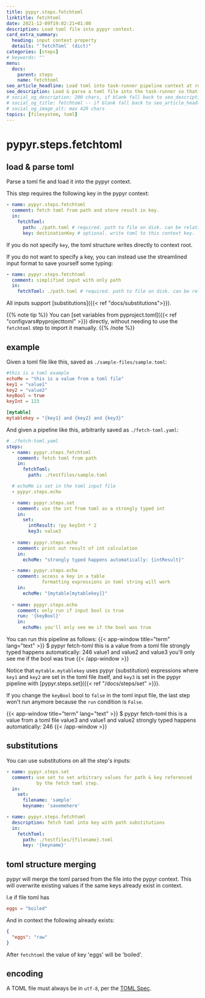 ```yaml
---
title: pypyr.steps.fetchtoml
linktitle: fetchtoml
date: 2021-12-09T19:02:21+01:00
description: Load toml file into pypyr context.
card_extra_summary:
  heading: input context property
  details: "`fetchToml` (dict)"
categories: [steps]
# keywords: ""
menu:
  docs:
    parent: steps
    name: fetchtoml
seo_article_headline: Load toml into task-runner pipeline context at run-time.
seo_description: Load & parse a toml file into the task-runner so that the pipeline can read, manipulate & change the data.
# social_og_description: 200 chars, if blank fall back to seo_description then description
# social_og_title: fetchtoml -- if blank fall back to seo_article_headline > .Title. Max 70 chars
# social_og_image_alt: max 420 chars
topics: [filesystem, toml]
---
```

# pypyr.steps.fetchtoml
## load & parse toml
Parse a toml fie and load it into the pypyr context.

This step requires the following key in the pypyr context:

```yaml
- name: pypyr.steps.fetchtoml
  comment: fetch toml from path and store result in key.
  in:
    fetchToml:
      path: ./path.toml # required. path to file on disk. can be relative.
      key: destinationKey # optional. write toml to this context key.
```

If you do not specify `key`, the toml structure writes directly to context root.

If you do not want to specify a key, you can instead use the streamlined input
format to save yourself some typing:

```yaml
- name: pypyr.steps.fetchtoml
  comment: simplified input with only path
  in:
    fetchToml: ./path.toml # required. path to file on disk. can be relative.
```

All inputs support [substitutions]({{< ref "docs/substitutions">}}).

{{% note tip %}}
You can
[set variables from pyproject.toml]({{< ref "configvars#pyprojecttoml" >}})
directly, without needing to use the `fetchtoml` step to import it manually.
{{% /note %}}

## example
Given a toml file like this, saved as `./sample-files/sample.toml`:

```toml
#this is a toml example
echoMe = "this is a value from a toml file"
key1 = "value1"
key2 = "value2"
keyBool = true
keyInt = 123

[mytable]
mytablekey = "{key1} and {key2} and {key3}"
```

And given a pipeline like this, arbitrarily saved as `./fetch-toml.yaml`:

```yaml
# ./fetch-toml.yaml
steps:
  - name: pypyr.steps.fetchtoml
    comment: fetch toml from path
    in:
      fetchToml:
        path: ./testfiles/sample.toml

  # echoMe is set in the toml input file
  - pypyr.steps.echo

  - name: pypyr.steps.set
    comment: use the int from toml as a strongly typed int
    in:
      set:
        intResult: !py keyInt * 2
        key3: value3
  
  - name: pypyr.steps.echo
    comment: print out result of int calculation
    in:
      echoMe: "strongly typed happens automatically: {intResult}"

  - name: pypyr.steps.echo
    comment: access a key in a table
             formatting expressions in toml string will work
    in:
      echoMe: "{mytable[mytablekey]}"
    
  - name: pypyr.steps.echo
    comment: only run if input bool is true
    run: '{keyBool}'
    in:
      echoMe: you'll only see me if the bool was true
```

You can run this pipeline as follows:
{{< app-window title="term" lang="text" >}}
$ pypyr fetch-toml
this is a value from a toml file
strongly typed happens automatically: 246
value1 and value2 and value3
you'll only see me if the bool was true
{{< /app-window >}}

Notice that `mytable.mytablekey` uses pypyr {substitution} expressions where
`key1` and `key2` are set in the toml file itself, and `key3` is set in the
pypyr pipeline with [pypyr.steps.set]({{< ref "/docs/steps/set" >}}).

If you change the `keyBool` bool to `false` in the toml input file, the last
step won't run anymore because the `run` condition is `False`.

{{< app-window title="term" lang="text" >}}
$ pypyr fetch-toml
this is a value from a toml file
value3 and value1 and value2
strongly typed happens automatically: 246
{{< /app-window >}}

## substitutions
You can use substitutions on all the step's inputs:

```yaml
- name: pypyr.steps.set
  comment: use set to set arbitrary values for path & key referenced
           by the fetch toml step. 
  in:
    set:
      filename: 'sample'
      keyname: 'savemehere'

- name: pypyr.steps.fetchtoml
  description: fetch toml into key with path substitutions
  in:
    fetchToml:
      path: ./testfiles/{filename}.toml
      key: '{keyname}'
```

## toml structure merging
pypyr will merge the toml parsed from the file into the pypyr context. This
will overwrite existing values if the same keys already exist in context.

I.e if file toml has 
```toml
eggs = "boiled"
```

And in context the following already exists:
```json
{
  "eggs": "raw"
}
```

After `fetchtoml` the value of key 'eggs' will be 'boiled'.

## encoding
A TOML file must always be in `utf-8`, per the [TOML
Spec](https://toml.io/en/latest#spec).
